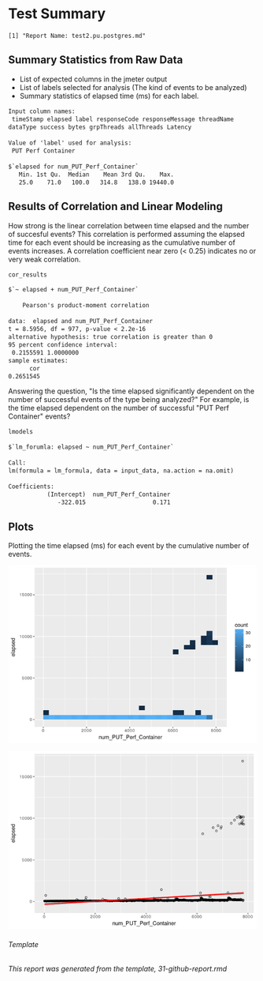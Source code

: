 Test Summary
================

    [1] "Report Name: test2.pu.postgres.md"

Summary Statistics from Raw Data
--------------------------------

-   List of expected columns in the jmeter output
-   List of labels selected for analysis (The kind of events to be analyzed)
-   Summary statistics of elapsed time (ms) for each label.

<!-- -->

    Input column names:
     timeStamp elapsed label responseCode responseMessage threadName dataType success bytes grpThreads allThreads Latency

    Value of 'label' used for analysis:
     PUT Perf Container

    $`elapsed for num_PUT_Perf_Container`
       Min. 1st Qu.  Median    Mean 3rd Qu.    Max. 
       25.0    71.0   100.0   314.8   138.0 19440.0 

Results of Correlation and Linear Modeling
------------------------------------------

How strong is the linear correlation between time elapsed and the number of succesful events? This correlation is performed assuming the elapsed time for each event should be increasing as the cumulative number of events increases. A correlation coefficient near zero (&lt; 0.25) indicates no or very weak correlation.

``` r
cor_results
```

    $`~ elapsed + num_PUT_Perf_Container`

        Pearson's product-moment correlation

    data:  elapsed and num_PUT_Perf_Container
    t = 8.5956, df = 977, p-value < 2.2e-16
    alternative hypothesis: true correlation is greater than 0
    95 percent confidence interval:
     0.2155591 1.0000000
    sample estimates:
          cor 
    0.2651545 

Answering the question, "Is the time elapsed significantly dependent on the number of successful events of the type being analyzed?" For example, is the time elapsed dependent on the number of successful "PUT Perf Container" events?

``` r
lmodels
```

    $`lm_forumla: elapsed ~ num_PUT_Perf_Container`

    Call:
    lm(formula = lm_formula, data = input_data, na.action = na.omit)

    Coefficients:
               (Intercept)  num_PUT_Perf_Container  
                  -322.015                   0.171  

Plots
-----

Plotting the time elapsed (ms) for each event by the cumulative number of events.

![](test2.pu.postgres_files/figure-markdown_github/bin_plots-1.png)

![](test2.pu.postgres_files/figure-markdown_github/dot_plots-1.png)

###### Template

*This report was generated from the template, 31-github-report.rmd*
